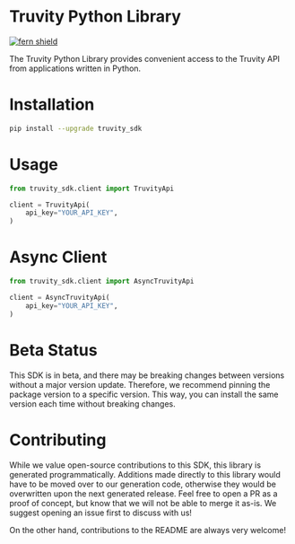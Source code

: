 <!-- Begin Title, generated by Fern  -->
# Truvity Python Library

[![fern shield](https://img.shields.io/badge/%F0%9F%8C%BF-SDK%20generated%20by%20Fern-brightgreen)](https://github.com/fern-api/fern)

The Truvity Python Library provides convenient access to the Truvity API from applications written in Python.
<!-- End Title  -->

<!-- Begin Installation, generated by Fern  -->
# Installation

```sh
pip install --upgrade truvity_sdk
```
<!-- End Installation  -->

<!-- Begin Usage, generated by Fern  -->
# Usage

```python
from truvity_sdk.client import TruvityApi

client = TruvityApi(
    api_key="YOUR_API_KEY",
)
```
<!-- End Usage  -->

<!-- Begin Async Usage, generated by Fern  -->
# Async Client

```python
from truvity_sdk.client import AsyncTruvityApi

client = AsyncTruvityApi(
    api_key="YOUR_API_KEY",
)
```
<!-- End Async Usage  -->

<!-- Begin Status, generated by Fern  -->
# Beta Status

This SDK is in beta, and there may be breaking changes between versions without a major 
version update. Therefore, we recommend pinning the package version to a specific version. 
This way, you can install the same version each time without breaking changes.
<!-- End Status  -->

<!-- Begin Contributing, generated by Fern  -->
# Contributing

While we value open-source contributions to this SDK, this library is generated programmatically. 
Additions made directly to this library would have to be moved over to our generation code, 
otherwise they would be overwritten upon the next generated release. Feel free to open a PR as
 a proof of concept, but know that we will not be able to merge it as-is. We suggest opening 
an issue first to discuss with us!

On the other hand, contributions to the README are always very welcome!
<!-- End Contributing  -->

